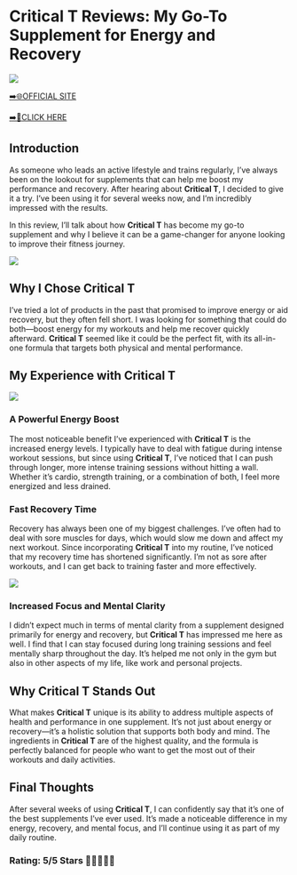 # **Critical T Reviews**: My Go-To Supplement for Energy and Recovery

[![](https://static.vecteezy.com/system/resources/thumbnails/019/896/014/small/buy-now-gradient-button-with-cart-symbol-buy-now-illustration-png.png)](https://edetoop.top/lander/sugarpreland-1/criticalt.html) 

[➡️🌐OFFICIAL SITE](https://edetoop.top/lander/sugarpreland-1/criticalt.html) 

[➡️🔗CLICK HERE](https://edetoop.top/lander/sugarpreland-1/criticalt.html) 


## Introduction

As someone who leads an active lifestyle and trains regularly, I’ve always been on the lookout for supplements that can help me boost my performance and recovery. After hearing about **Critical T**, I decided to give it a try. I’ve been using it for several weeks now, and I’m incredibly impressed with the results.

In this review, I’ll talk about how **Critical T** has become my go-to supplement and why I believe it can be a game-changer for anyone looking to improve their fitness journey.

[![](https://wallpapers.com/images/hd/red-order-now-button-udg4jcj4arvn8b0n-2.png)](https://edetoop.top/lander/sugarpreland-1/criticalt.html)  

## Why I Chose **Critical T**

I’ve tried a lot of products in the past that promised to improve energy or aid recovery, but they often fell short. I was looking for something that could do both—boost energy for my workouts and help me recover quickly afterward. **Critical T** seemed like it could be the perfect fit, with its all-in-one formula that targets both physical and mental performance.

## My Experience with **Critical T**

[![](https://static.vecteezy.com/system/resources/thumbnails/019/896/014/small/buy-now-gradient-button-with-cart-symbol-buy-now-illustration-png.png)](https://edetoop.top/lander/sugarpreland-1/criticalt.html)

### A Powerful Energy Boost

The most noticeable benefit I’ve experienced with **Critical T** is the increased energy levels. I typically have to deal with fatigue during intense workout sessions, but since using **Critical T**, I’ve noticed that I can push through longer, more intense training sessions without hitting a wall. Whether it’s cardio, strength training, or a combination of both, I feel more energized and less drained.

### Fast Recovery Time

Recovery has always been one of my biggest challenges. I’ve often had to deal with sore muscles for days, which would slow me down and affect my next workout. Since incorporating **Critical T** into my routine, I’ve noticed that my recovery time has shortened significantly. I’m not as sore after workouts, and I can get back to training faster and more effectively.

[![](https://wallpapers.com/images/hd/red-order-now-button-udg4jcj4arvn8b0n-2.png)](https://edetoop.top/lander/sugarpreland-1/criticalt.html)  

### Increased Focus and Mental Clarity

I didn’t expect much in terms of mental clarity from a supplement designed primarily for energy and recovery, but **Critical T** has impressed me here as well. I find that I can stay focused during long training sessions and feel mentally sharp throughout the day. It’s helped me not only in the gym but also in other aspects of my life, like work and personal projects.

## Why **Critical T** Stands Out

What makes **Critical T** unique is its ability to address multiple aspects of health and performance in one supplement. It’s not just about energy or recovery—it’s a holistic solution that supports both body and mind. The ingredients in **Critical T** are of the highest quality, and the formula is perfectly balanced for people who want to get the most out of their workouts and daily activities.

## Final Thoughts

After several weeks of using **Critical T**, I can confidently say that it’s one of the best supplements I’ve ever used. It’s made a noticeable difference in my energy, recovery, and mental focus, and I’ll continue using it as part of my daily routine.

### Rating: 5/5 Stars 🌟🌟🌟🌟🌟
